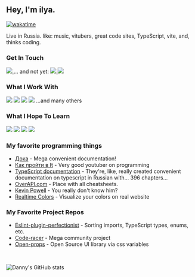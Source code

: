 ## Hey, I'm ilya. 
[![wakatime](https://wakatime.com/badge/user/40ddaa60-5640-4cbb-8970-cceddbc65e82.svg)](https://wakatime.com/@40ddaa60-5640-4cbb-8970-cceddbc65e82)

Live in Russia. like: music, vitubers, great code sites, TypeScript, vite, and, thinks coding.

### Get In Touch
<a href="mailto:zateev.connects@gmail.com">
  <img src="https://img.shields.io/badge/Gmail-D14836?style=for-the-badge&logo=gmail&logoColor=white">
</a>
... and not yet:
<a href="https://www.linkedin.com/in/">
  <img src="https://img.shields.io/badge/LinkedIn-gray?style=for-the-badge&logo=linkedin&logoColor=#343541">
</a>
<a href="https://www.youtube.com/watch?v=dQw4w9WgXcQ">
  <img src="https://img.shields.io/badge/portfolio-gray?style=for-the-badge&logo=dev.to&logoColor=#343541">
</a>

### What I Work With
[<img src="https://img.shields.io/badge/TypeScript-3178C6?style=for-the-badge&logo=typescript&logoColor=white">](https://www.typescriptlang.org)
[<img src="https://img.shields.io/badge/React-20232A?style=for-the-badge&logo=react&logoColor=61DAFB">](https://react.dev)
[<img src="https://img.shields.io/badge/HTML5-E34F26?style=for-the-badge&logo=html5&logoColor=white">](https://doka.guide/html/)
<img src="https://img.shields.io/badge/SCSS-d33345?style=for-the-badge&logo=sass&logoColor=fff">
...and many others

### What I Hope To Learn
<img src="https://img.shields.io/badge/japan-日本語-ff0000?style=for-the-badge&logoColor=white"> <img src="https://img.shields.io/badge/UI-Interface-blue?style=for-the-badge&logo=appveyor"> <img src="https://img.shields.io/badge/UX-Experience-blue?style=for-the-badge&logo=appveyor"> <img src="https://img.shields.io/badge/PWA-%20Web%20App-blue?style=for-the-badge&logo=google-chrome">

### My favorite programming things
* <a href="https://doka.guide">Дока</a> - Mega convenient documentation!
* <a href="https://www.youtube.com/@it2138">Как пройти в It</a> - Very good youtuber on programming
* <a href="https://typescript-definitive-guide.ru">TypeScript documentation</a> - They're, like, really created convenient documentation on typescript in Russian with... 396 chapters...
* <a href="https://overapi.com">OverAPI.com</a> - Place with all cheatsheets.
* <a href="https://www.youtube.com/@KevinPowell">Kevin Powell</a> - You really don't know him?
* <a href="https://realtimecolors.com/">Realtime Colors</a> - Visualize your colors on real website

### My Favorite Project Repos
* <a href="https://github.com/azat-io/eslint-plugin-perfectionist">Eslint-plugin-perfectionist</a> - Sorting imports, TypeScript types, enums, etc.
* <a href="https://github.com/webdevcody/code-racer">Code-racer</a> - Mega community project
* <a href="https://github.com/argyleink/open-props">Open-props</a> - Open Source UI library via css variables
<br>

![Danny's GitHub stats](https://github-readme-stats.vercel.app/api?username=ilyaBaksonyan&show_icons=true&theme=dark)
